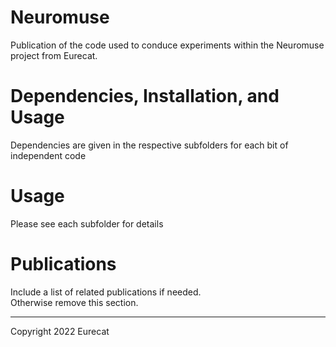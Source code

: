 # Neuromuse

Publication of the code used to conduce experiments within the Neuromuse project from Eurecat.


# Dependencies, Installation, and Usage

Dependencies are given in the respective subfolders for each bit of independent code

# Usage

Please see each subfolder for details


# Publications

Include a list of related publications if needed.   
Otherwise remove this section.


-----------------------

Copyright 2022 Eurecat
